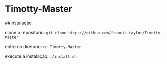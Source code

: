 # Timotty-Master

##instalação

clone o repositório:
`git clone https://github.com/francis-taylor/Timotty-Master`

entre no diretório:
`cd Timotty-Master`

execute a instalação:
`./install.sh`

